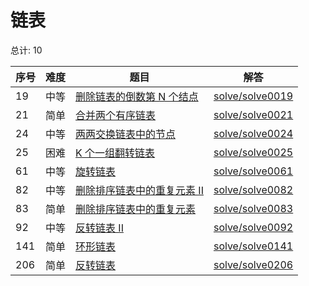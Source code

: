 # 链表

<!--- table -->

总计: 10

| 序号 | 难度 | 题目                                                                                                   | 解答                                  |
| ---- | ---- | ------------------------------------------------------------------------------------------------------ | ------------------------------------- |
| 19   | 中等 | [删除链表的倒数第 N 个结点](https://leetcode-cn.com/problems/remove-nth-node-from-end-of-list/)        | [solve/solve0019](../solve/solve0019) |
| 21   | 简单 | [合并两个有序链表](https://leetcode-cn.com/problems/merge-two-sorted-lists/)                           | [solve/solve0021](../solve/solve0021) |
| 24   | 中等 | [两两交换链表中的节点](https://leetcode-cn.com/problems/swap-nodes-in-pairs/)                          | [solve/solve0024](../solve/solve0024) |
| 25   | 困难 | [K 个一组翻转链表](https://leetcode-cn.com/problems/reverse-nodes-in-k-group/)                         | [solve/solve0025](../solve/solve0025) |
| 61   | 中等 | [旋转链表](https://leetcode-cn.com/problems/rotate-list/)                                              | [solve/solve0061](../solve/solve0061) |
| 82   | 中等 | [删除排序链表中的重复元素 II](https://leetcode-cn.com/problems/remove-duplicates-from-sorted-list-ii/) | [solve/solve0082](../solve/solve0082) |
| 83   | 简单 | [删除排序链表中的重复元素](https://leetcode-cn.com/problems/remove-duplicates-from-sorted-list/)       | [solve/solve0083](../solve/solve0083) |
| 92   | 中等 | [反转链表 II](https://leetcode-cn.com/problems/reverse-linked-list-ii/)                                | [solve/solve0092](../solve/solve0092) |
| 141  | 简单 | [环形链表](https://leetcode-cn.com/problems/linked-list-cycle/)                                        | [solve/solve0141](../solve/solve0141) |
| 206  | 简单 | [反转链表](https://leetcode-cn.com/problems/reverse-linked-list/)                                      | [solve/solve0206](../solve/solve0206) |
